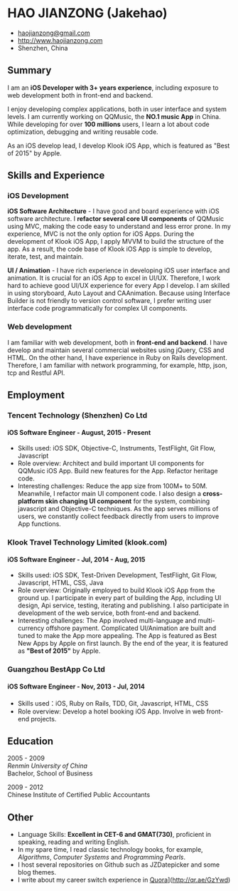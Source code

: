 # HAO JIANZONG (Jakehao)

 * <haojianzong@gmail.com>
 * <http://www.haojianzong.com>
 * Shenzhen, China

## Summary

I am an **iOS Developer with 3+ years experience**, including exposure to web
development both in front-end and backend.

I enjoy developing complex applications, both in user interface and system
levels. I am currently working on QQMusic, the **NO.1 music App** in China. 
While developing for over **100 millions** users, I learn a
lot about code optimization, debugging and writing reusable code.

As an iOS develop lead, I develop Klook iOS App, which is featured as "Best of 2015" by Apple.

## Skills and Experience

### iOS Development

**iOS Software Architecture** - I have good and board experience with iOS
software architecture. I **refactor several core UI components** of QQMusic using
MVC, making the code easy to understand and less error prone. In my
experience, MVC is not the only option for iOS Apps. During the development of
Klook iOS App, I apply MVVM to build the structure of the app. As a result,
the code base of Klook iOS App is simple to develop, iterate, test, and maintain.

**UI / Animation** - I have rich experience in developing iOS user interface
and animation. It is crucial for an iOS App to excel in UI/UX. Therefore, I
work hard to achieve good UI/UX experience for every App I develop. I am
skilled in using storyboard, Auto Layout and CAAnimation. Because using Interface Builder is not friendly to version
control software, I prefer writing user interface code programmatically for complex UI components.

### Web development

I am familiar with web development, both in **front-end and backend**. I have
develop and maintain several commercial websites using jQuery, CSS and
HTML. On the other hand, I have experience in Ruby on Rails development.
Therefore, I am familiar with network programming, for example, http, json,
tcp and Restful API.

## Employment

### Tencent Technology (Shenzhen) Co Ltd

#### iOS Software Engineer - August, 2015 - Present
 * Skills used: iOS SDK, Objective-C, Instruments, TestFlight, Git Flow, Javascript
 * Role overview: Architect and build important UI components for QQMusic iOS App. Build new features for the App. Refactor heritage code.
 * Interesting challenges: Reduce the app size from 100M+ to 50M. Meanwhile, I refactor main UI component code. I also design a
  **cross-platform skin changing UI component** for the system, combining
  javascript and Objective-C techniques. As the app serves millions of users, we constantly collect feedback directly from users to improve App functions.

### Klook Travel Technology Limited (klook.com)

#### iOS Software Engineer - Jul, 2014 - Aug, 2015

 * Skills used: iOS SDK, Test-Driven Development, TestFlight, Git Flow, Javascript, HTML, CSS, Java
 * Role overview: Originally employed to build Klook iOS App from the ground up. I
  participate in every part of building the App, including UI design, Api service,
  testing, iterating and publishing. I also participate in development of the
  web service, both front-end and backend.
 * Interesting challenges: The App involved multi-language and multi-currency
   offshore payment. Complicated UI/Animation are built and tuned to make
   the App more appealing. The App is featured as Best New Apps by Apple on first
   launch. By the end of the year, it is featured as **"Best of 2015"** by Apple.

### Guangzhou BestApp Co Ltd 

#### iOS Software Engineer - Nov, 2013 - Jul, 2014

 * Skills used：iOS, Ruby on Rails, TDD, Git, Javascript, HTML, CSS
 * Role overview: Develop a hotel booking iOS App. Involve in web front-end
  projects.

## Education

2005 - 2009 <br />
*Renmin University of China* <br />
Bachelor, School of Business

2009 - 2012 <br />
Chinese Institute of Certified Public Accountants

## Other
 * Language Skills: **Excellent in CET-6 and GMAT(730)**, proficient in speaking, reading and writing English.
 * In my spare time, I read classic technology books, for example, *Algorithms*, *Computer Systems* and *Programming Pearls*.
 * I host several repositories on Github such as JZDatepicker and some blog themes.
 * I write about my career switch experience in [Quora](http://qr.ae/GzYwd)](http://qr.ae/GzYwd)
